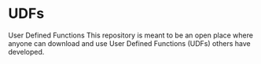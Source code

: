 # UDFs
User Defined Functions
This repository is meant to be an open place where anyone can download and use User Defined Functions (UDFs) others have developed.
